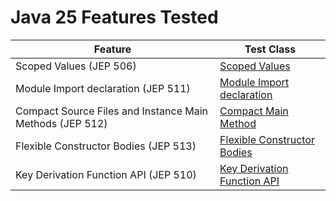 # Java 25 Features Tested

| Feature                                                  | Test Class                                                                                              |
|----------------------------------------------------------|---------------------------------------------------------------------------------------------------------|
| Scoped Values (JEP 506)                                  | [Scoped Values](src/main/java/io/bmeurant/java25/features/ScopedValues.java)                            |
| Module Import declaration (JEP 511)                      | [Module Import declaration](src/main/java/io/bmeurant/java25/features/ModuleImportDeclaration.java)     |
| Compact Source Files and Instance Main Methods (JEP 512) | [Compact Main Method](src/main/java/io/bmeurant/java25/features/CompactMain.java)                       |
| Flexible Constructor Bodies (JEP 513)                    | [Flexible Constructor Bodies](src/main/java/io/bmeurant/java25/features/FlexibleConstructorBodies.java) |
| Key Derivation Function API (JEP 510)                    | [Key Derivation Function API](src/main/java/io/bmeurant/java25/features/KeyDerivationFunctionAPI.java)  |